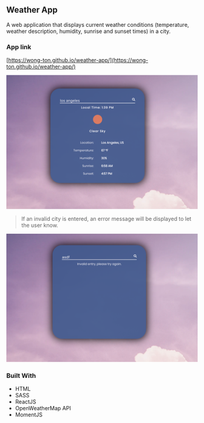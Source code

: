 ## Weather App
A web application that displays current weather conditions (temperature, weather description, humidity, sunrise and sunset times) in a city.

### App link
[https://wong-ton.github.io/weather-app/](https://wong-ton.github.io/weather-app/)

![](/public/weather-app-screenshot-1.png)


>If an invalid city is entered, an error message will be displayed to let the user know.

![](/public/weather-app-screenshot-2.png)


### Built With
+ HTML
+ SASS
+ ReactJS
+ OpenWeatherMap API
+ MomentJS